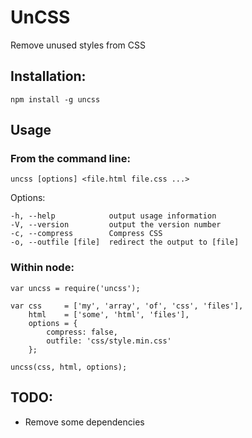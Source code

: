 # UnCSS #

Remove unused styles from CSS

## Installation: ##

    npm install -g uncss

Usage
-----

### From the command line: ###

    uncss [options] <file.html file.css ...>

  Options:

    -h, --help            output usage information
    -V, --version         output the version number
    -c, --compress        Compress CSS
    -o, --outfile [file]  redirect the output to [file]

### Within node: ###

    var uncss = require('uncss');

    var css     = ['my', 'array', 'of', 'css', 'files'],
        html    = ['some', 'html', 'files'],
        options = {
            compress: false,
            outfile: 'css/style.min.css'
        };

    uncss(css, html, options);

## TODO: ##
- Remove some dependencies